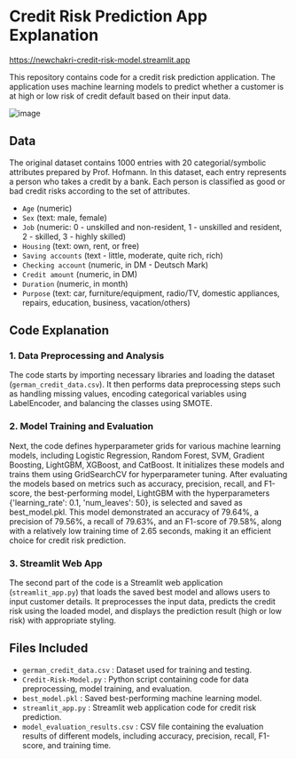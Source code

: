 # Credit Risk Prediction App Explanation
https://newchakri-credit-risk-model.streamlit.app

This repository contains code for a credit risk prediction application. The application uses machine learning models to predict whether a customer is at high or low risk of credit default based on their input data.

![image](https://github.com/NewChakri/Credit-Risk-Model/assets/99199609/8d866f05-8139-4784-81c8-96be27a6f9c1)


## Data

The original dataset contains 1000 entries with 20 categorial/symbolic attributes prepared by Prof. Hofmann. In this dataset, each entry represents a person who takes a credit by a bank. Each person is classified as good or bad credit risks according to the set of attributes.

- `Age` (numeric)
- `Sex` (text: male, female)
- `Job` (numeric: 0 - unskilled and non-resident, 1 - unskilled and resident, 2 - skilled, 3 - highly skilled)
- `Housing` (text: own, rent, or free)
- `Saving accounts` (text - little, moderate, quite rich, rich)
- `Checking account` (numeric, in DM - Deutsch Mark)
- `Credit amount` (numeric, in DM)
- `Duration` (numeric, in month)
- `Purpose` (text: car, furniture/equipment, radio/TV, domestic appliances, repairs, education, business, vacation/others)

## Code Explanation

### 1. Data Preprocessing and Analysis

The code starts by importing necessary libraries and loading the dataset (`german_credit_data.csv`). It then performs data preprocessing steps such as handling missing values, encoding categorical variables using LabelEncoder, and balancing the classes using SMOTE.

### 2. Model Training and Evaluation

Next, the code defines hyperparameter grids for various machine learning models, including Logistic Regression, Random Forest, SVM, Gradient Boosting, LightGBM, XGBoost, and CatBoost. It initializes these models and trains them using GridSearchCV for hyperparameter tuning. After evaluating the models based on metrics such as accuracy, precision, recall, and F1-score, the best-performing model, LightGBM with the hyperparameters {'learning_rate': 0.1, 'num_leaves': 50}, is selected and saved as best_model.pkl. This model demonstrated an accuracy of 79.64%, a precision of 79.56%, a recall of 79.63%, and an F1-score of 79.58%, along with a relatively low training time of 2.65 seconds, making it an efficient choice for credit risk prediction.

### 3. Streamlit Web App

The second part of the code is a Streamlit web application (`streamlit_app.py`) that loads the saved best model and allows users to input customer details. It preprocesses the input data, predicts the credit risk using the loaded model, and displays the prediction result (high or low risk) with appropriate styling.


## Files Included
- `german_credit_data.csv` : Dataset used for training and testing.
- `Credit-Risk-Model.py` : Python script containing code for data preprocessing, model training, and evaluation.
- `best_model.pkl` : Saved best-performing machine learning model.
- `streamlit_app.py` : Streamlit web application code for credit risk prediction.
- `model_evaluation_results.csv` : CSV file containing the evaluation results of different models, including accuracy, precision, recall, F1-score, and training time.
